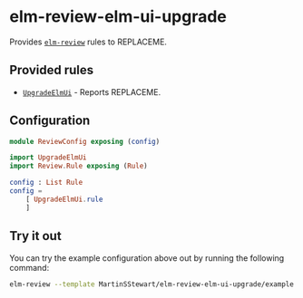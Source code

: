 # elm-review-elm-ui-upgrade

Provides [`elm-review`](https://package.elm-lang.org/packages/jfmengels/elm-review/latest/) rules to REPLACEME.

## Provided rules

- [`UpgradeElmUi`](https://package.elm-lang.org/packages/MartinSStewart/elm-review-elm-ui-upgrade/1.0.0/UpgradeElmUi) - Reports REPLACEME.

## Configuration

```elm
module ReviewConfig exposing (config)

import UpgradeElmUi
import Review.Rule exposing (Rule)

config : List Rule
config =
    [ UpgradeElmUi.rule
    ]
```

## Try it out

You can try the example configuration above out by running the following command:

```bash
elm-review --template MartinSStewart/elm-review-elm-ui-upgrade/example
```
